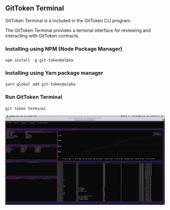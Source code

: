 ## GitToken Terminal

GitToken Terminal is a included in the GitToken CLI program. 

The GitToken Terminal provides a terminal interface for reviewing and interacting with GitToken contracts.


### Installing using NPM (Node Package Manager)

`npm install -g git-token@alpha`


### Installing using Yarn package manager

`yarn global add git-token@alpha`


### Run GitToken Terminal

`git token terminal`

![terminal](https://raw.githubusercontent.com/git-token/media/b3d376b638b01a2b711f3f0e7eac8474628b8d12/png/terminal_alpha.png)
